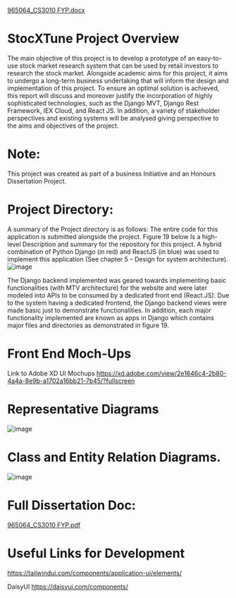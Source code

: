 [965064_CS3010 FYP.docx](https://github.com/EmmanuelSnr1/StocXTune-Research-App-/files/11994195/965064_CS3010.FYP.docx)

# StocXTune Project Overview

The main objective of this project is to develop a prototype of an easy-to-use stock market research system that
can be used by retail investors to research the stock market. Alongside academic aims for this project, it aims to
undergo a long-term business undertaking that will inform the design and implementation of this project.
To ensure an optimal solution is achieved, this report will discuss and moreover justify the incorporation of
highly sophisticated technologies, such as the Django MVT, Django Rest Framework, IEX Cloud, and React
JS. In addition, a variety of stakeholder perspectives and existing systems will be analysed giving perspective to
the aims and objectives of the project.

# Note:

This project was created as part of a business Initiative and an Honours Dissertation Project.

# Project Directory:

A summary of the Project directory is as follows:
The entire code for this application is submitted alongside the project. Figure 19 below Is a high-level
Description and summary for the repository for this project. A hybrid combination of Python Django (in red)
and ReactJS (in blue) was used to implement this application (See chapter 5 – Design for system architecture).
![image](https://github.com/EmmanuelSnr1/StocXTune-Research-App-/assets/74230247/f4726157-4530-4628-ab7e-eb2c5ec646fa)

The Django backend implemented was geared towards implementing basic functionalities (with MTV architecture) for
the website and were later modeled into APIs to be consumed by a dedicated front end (React.JS). Due to the system
having a dedicated frontend, the Django backend views were made basic just to demonstrate functionalities. In addition,
each major functionality implemented are known as apps in Django which contains major files and directories as
demonstrated in figure 19.

# Front End Moch-Ups

Link to Adobe XD UI Mochups
https://xd.adobe.com/view/2e1646c4-2b80-4a4a-8e9b-a1702a16bb21-7b45/?fullscreen

# Representative Diagrams

![image](https://github.com/EmmanuelSnr1/StocXTune-Research-App-/assets/74230247/e264abdb-3e0b-4361-abb5-73fb8f69cb8d)

# Class and Entity Relation Diagrams.

![image](https://github.com/EmmanuelSnr1/StocXTune-Research-App-/assets/74230247/32aca159-5d2a-4fba-8a8f-02d1bdefba96)

# Full Dissertation Doc:

[965064_CS3010 FYP.pdf](https://github.com/EmmanuelSnr1/StocXTune-Research-App-/files/11994196/965064_CS3010.FYP.pdf)

# Useful Links for Development

https://tailwindui.com/components/application-ui/elements/

DaisyUI
https://daisyui.com/components/
